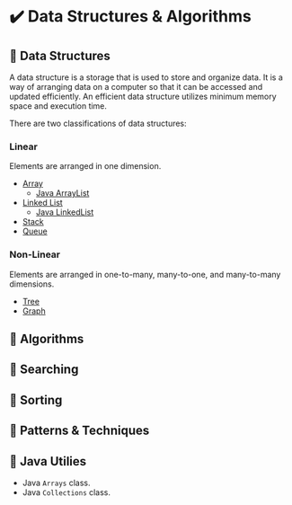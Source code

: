 # :heavy_check_mark: Data Structures & Algorithms

## :round_pushpin: Data Structures
A data structure is a storage that is used to store and organize data. It is a way of arranging data on a computer so that it can be accessed and updated efficiently. An efficient data structure utilizes minimum memory space and execution time.

There are two classifications of data structures:

### Linear
Elements are arranged in one dimension.
- [Array](./data-structures/linear/array.md)
  - [Java ArrayList](./data-structures/linear/java-arraylist.md)
- [Linked List](./data-structures/linear/linked-list.md)
  - [Java LinkedList](./data-structures/linear/java-linkedlist.md)
- [Stack](./data-structures/linear/stack.md)
- [Queue](./data-structures/linear/queue.md)

### Non-Linear
Elements are arranged in one-to-many, many-to-one, and many-to-many dimensions.
- [Tree](./data-structures/non-linear/tree.md)
- [Graph](./data-structures/non-linear/graph.md)

## :round_pushpin: Algorithms


## :round_pushpin: Searching


## :round_pushpin: Sorting


## :round_pushpin: Patterns & Techniques


## :round_pushpin: Java Utilies
- Java `Arrays` class.
- Java `Collections` class.

